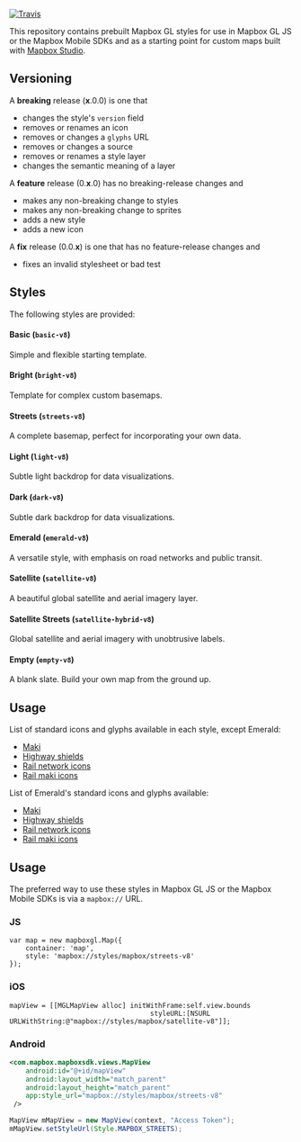 [![Travis](https://api.travis-ci.org/mapbox/mapbox-gl-styles.svg?branch=mb-pages)](https://travis-ci.org/mapbox/mapbox-gl-styles/builds)

This repository contains prebuilt Mapbox GL styles for use in Mapbox GL JS or the Mapbox Mobile SDKs and as a starting point for custom maps built with [Mapbox Studio](https://www.mapbox.com/mapbox-studio/).


## Versioning

A __breaking__ release (__x__.0.0) is one that

- changes  the style's `version` field
- removes or renames an icon
- removes or changes a `glyphs` URL
- removes or changes a source
- removes or renames a style layer
- changes the semantic meaning of a layer

A __feature__ release (0.__x__.0) has no breaking-release changes and

- makes any non-breaking change to styles
- makes any non-breaking change to sprites
- adds a new style
- adds a new icon

A __fix__ release (0.0.__x__) is one that has no feature-release changes and

- fixes an invalid stylesheet or bad test 

## Styles

The following styles are provided:

#### Basic (`basic-v8`)

Simple and flexible starting template.

#### Bright (`bright-v8`)

Template for complex custom basemaps.

#### Streets (`streets-v8`)

A complete basemap, perfect for incorporating your own data.

#### Light (`light-v8`)

Subtle light backdrop for data visualizations.

#### Dark (`dark-v8`)

Subtle dark backdrop for data visualizations.

#### Emerald (`emerald-v8`)

A versatile style, with emphasis on road networks and public transit.

#### Satellite (`satellite-v8`)

A beautiful global satellite and aerial imagery layer.

#### Satellite Streets (`satellite-hybrid-v8`)

Global satellite and aerial imagery with unobtrusive labels.

#### Empty (`empty-v8`)

A blank slate. Build your own map from the ground up.

## Usage

List of standard icons and glyphs available in each style, except Emerald:

- [Maki](https://github.com/mapbox/mapbox-gl-styles/blob/glyphdoc/index.js#L36-L106)
- [Highway shields](https://github.com/mapbox/mapbox-gl-styles/blob/glyphdoc/index.js#L264-L397)
- [Rail network icons](https://github.com/mapbox/mapbox-gl-styles/blob/glyphdoc/index.js#L108-L165)
- [Rail maki icons](https://github.com/mapbox/mapbox-gl-styles/blob/glyphdoc/index.js#L399-L404)

List of Emerald's standard icons and glyphs available:

- [Maki](https://github.com/mapbox/mapbox-gl-styles/blob/glyphdoc/index.js#L238-L262)
- [Highway shields](https://github.com/mapbox/mapbox-gl-styles/blob/glyphdoc/index.js#L222-L236)
- [Rail network icons](https://github.com/mapbox/mapbox-gl-styles/blob/glyphdoc/index.js#L167-L220)
- [Rail maki icons](https://github.com/mapbox/mapbox-gl-styles/blob/glyphdoc/index.js#L406-L410)



## Usage

The preferred way to use these styles in Mapbox GL JS or the Mapbox Mobile SDKs is via a `mapbox://` URL.

### JS

```
var map = new mapboxgl.Map({
    container: 'map',
    style: 'mapbox://styles/mapbox/streets-v8'
});

```

### iOS

```
mapView = [[MGLMapView alloc] initWithFrame:self.view.bounds
                                   styleURL:[NSURL URLWithString:@"mapbox://styles/mapbox/satellite-v8"]];
```

### Android

```xml
<com.mapbox.mapboxsdk.views.MapView
    android:id="@+id/mapView"
    android:layout_width="match_parent"
    android:layout_height="match_parent"
    app:style_url="mapbox://styles/mapbox/streets-v8"
 />
```

```java
MapView mMapView = new MapView(context, "Access Token");
mMapView.setStyleUrl(Style.MAPBOX_STREETS);
```
